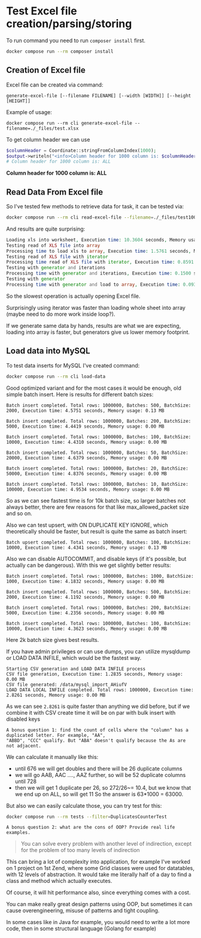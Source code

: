 # Test Excel file creation/parsing/storing

To run command you need to run `composer install` first.

```bash
docker compose run --rm composer install
```

## Creation of Excel file

Excel file can be created via command:
```
generate-excel-file [--filename FILENAME] [--width [WIDTH]] [--height [HEIGHT]]
```

Example of usage:

```
docker compose run --rm cli generate-excel-file --filename=./_files/test.xlsx
```

To get column header we can use

```php
$columnHeader = Coordinate::stringFromColumnIndex(1000);
$output->writeln("<info>Column header for 1000 column is: $columnHeader</info>");
# Column header for 1000 column is: ALL
```

**Column header for 1000 column is: ALL**

## Read Data From Excel file

So I've tested few methods to retrieve data for task, it can be tested via:
```bash
docker compose run --rm cli read-excel-file --filename=./_files/test1000.xlsx
```

And results are quite surprising:
```php
Loading xls into worksheet, Execution time: 10.3604 seconds, Memory usage: 491.73 MB
Testing read of XLS file into array
Processing time to load xls to array, Execution time: 1.5761 seconds, Memory usage: 19.71 MB
Testing read of XLS file with iterator
Processing time read of XLS file with iterator, Execution time: 0.8591 seconds, Memory usage: 0.04 MB
Testing with generator and iterations
Processing time with generator and iterations, Execution time: 0.1500 seconds, Memory usage: 0.00 MB
Testing with generator
Processing time with generator and load to array, Execution time: 0.0932 seconds, Memory usage: 52.18 MB
```
So the slowest operation is actually opening Excel file. 

Surprisingly using iterator was faster than loading whole sheet into array (maybe need to do more work inside loop?).

If we generate same data by hands, results are what we are expecting, loading into array is faster, but generators give us lower memory footprint.


## Load data into MySQL

To test data inserts for MySQL I've created command:
```bash
docker compose run --rm cli load-data
```

Good optimized variant and for the most cases it would be enough, old simple batch insert.
Here is results for different batch sizes:
```
Batch insert completed. Total rows: 1000000, Batches: 500, BatchSize: 2000, Execution time: 4.5751 seconds, Memory usage: 0.13 MB

Batch insert completed. Total rows: 1000000, Batches: 200, BatchSize: 5000, Execution time: 4.4419 seconds, Memory usage: 0.00 MB

Batch insert completed. Total rows: 1000000, Batches: 100, BatchSize: 10000, Execution time: 4.4310 seconds, Memory usage: 0.00 MB

Batch insert completed. Total rows: 1000000, Batches: 50, BatchSize: 20000, Execution time: 4.6379 seconds, Memory usage: 0.00 MB

Batch insert completed. Total rows: 1000000, Batches: 20, BatchSize: 50000, Execution time: 4.8376 seconds, Memory usage: 0.00 MB

Batch insert completed. Total rows: 1000000, Batches: 10, BatchSize: 100000, Execution time: 4.9534 seconds, Memory usage: 0.00 MB
```
So as we can see fastest time is for 10k batch size, so larger batches not always better, there are few reasons for that like max_allowed_packet size and so on.

Also we can test upsert, with ON DUPLICATE KEY IGNORE, which theoretically should be faster, but result is quite the same as batch insert: 
```
Batch upsert completed. Total rows: 1000000, Batches: 100, BatchSize: 10000, Execution time: 4.4341 seconds, Memory usage: 0.13 MB
```

Also we can disable AUTOCOMMIT, and disable keys (if it's possible, but actually can be dangerous). 
With this we get slightly better results:
```
Batch insert completed. Total rows: 1000000, Batches: 1000, BatchSize: 1000, Execution time: 4.1832 seconds, Memory usage: 0.00 MB

Batch insert completed. Total rows: 1000000, Batches: 500, BatchSize: 2000, Execution time: 4.1192 seconds, Memory usage: 0.00 MB

Batch insert completed. Total rows: 1000000, Batches: 200, BatchSize: 5000, Execution time: 4.2356 seconds, Memory usage: 0.00 MB

Batch insert completed. Total rows: 1000000, Batches: 100, BatchSize: 10000, Execution time: 4.3623 seconds, Memory usage: 0.00 MB

```

Here 2k batch size gives best results.

If you have admin privileges or can use dumps, you can utilize mysqldump or LOAD DATA INFILE, which would be the fastest way.

```
Starting CSV generation and LOAD DATA INFILE process
CSV file generation, Execution time: 1.2835 seconds, Memory usage: 0.00 MB
CSV file generated: /data/mysql_import_AHiufV
LOAD DATA LOCAL INFILE completed. Total rows: 1000000, Execution time: 2.8261 seconds, Memory usage: 0.00 MB
```

As we can see `2.8261` is quite faster than anything we did before, but if we combine it with CSV create time it will be on par with bulk insert with disabled keys

```
A bonus question 1: find the count of cells where the "column" has a duplicated letter. For example, "AA",
"ABBD", "CCC" qualify. But "ABA" doesn't qualify because the As are not adjacent.
```
We can calculate it manually like this:
 - until 676 we will get doubles and there will be 26 duplicate columns
 - we will go AAB, AAC ...., AAZ further, so will be 52 duplicate columns until 728
 - then we will get 1 duplicate per 26, so 272/26~= 10.4, but we know that we end up on ALL, so will get 11
So the answer is 63*1000 = 63000.

But also we can easily calculate those, you can try test for this:
```bash
docker compose run --rm tests --filter=DuplicatesCounterTest
```

```
A bonus question 2: what are the cons of OOP? Provide real life examples.
```

>You can solve every problem with another level of indirection, except for the problem of too many levels of indirection 

This can bring a lot of complexity into application, for example I've worked on 1 project on 1st Zend, where some Grid classes were used for datatables, with 12 levels of abstraction.
It would take me literally half of a day to find a class and method which actually executes.

Of course, it will hit performance also, since everything comes with a cost. 

You can make really great design patterns using OOP, but sometimes it can cause overengineering, misuse of patterns and tight coupling. 

In some cases like in Java for example, you would need to write a lot more code, then in some structural language (Golang for example)
